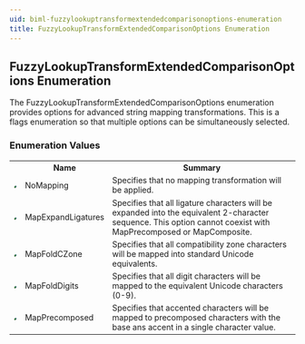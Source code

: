 ```yaml
---
uid: biml-fuzzylookuptransformextendedcomparisonoptions-enumeration
title: FuzzyLookupTransformExtendedComparisonOptions Enumeration
---
```


## FuzzyLookupTransformExtendedComparisonOptions Enumeration

<div class="LanguageSummary"><div class ="SummaryItem">The FuzzyLookupTransformExtendedComparisonOptions enumeration provides options for advanced string mapping transformations.  This is a flags enumeration so that multiple options can be simultaneously selected.</div></div>
<div class="EnumValueGroup">

### Enumeration Values

<table id="EnumValue" class="MemberList"><tbody><tr><th class="MemberTypeIconColumnHeader">&nbsp;</th><th class="MemberNameColumnHeader">Name</th><th class="MemberSummaryColumnHeader">Summary</th></tr><tr class="cd0"><td align="center" class="MemberTypeIcon"><img src="enumValue.png"></img></td><td class="MemberName">NoMapping</td><td class="MemberSummary"><div class ="SummaryItem">Specifies that no mapping transformation will be applied.</div></td></tr><tr class="cd1"><td align="center" class="MemberTypeIcon"><img src="enumValue.png"></img></td><td class="MemberName">MapExpandLigatures</td><td class="MemberSummary"><div class ="SummaryItem">Specifies that all ligature characters will be expanded into the equivalent 2-character sequence.  This option cannot coexist with MapPrecomposed or MapComposite.</div></td></tr><tr class="cd0"><td align="center" class="MemberTypeIcon"><img src="enumValue.png"></img></td><td class="MemberName">MapFoldCZone</td><td class="MemberSummary"><div class ="SummaryItem">Specifies that all compatibility zone characters will be mapped into standard Unicode equivalents.</div></td></tr><tr class="cd1"><td align="center" class="MemberTypeIcon"><img src="enumValue.png"></img></td><td class="MemberName">MapFoldDigits</td><td class="MemberSummary"><div class ="SummaryItem">Specifies that all digit characters will be mapped to the equivalent Unicode characters (0-9).</div></td></tr><tr class="cd0"><td align="center" class="MemberTypeIcon"><img src="enumValue.png"></img></td><td class="MemberName">MapPrecomposed</td><td class="MemberSummary"><div class ="SummaryItem">Specifies that accented characters will be mapped to precomposed characters with the base ans accent in a single character value.</div></td></tr></tbody></table>
</div>